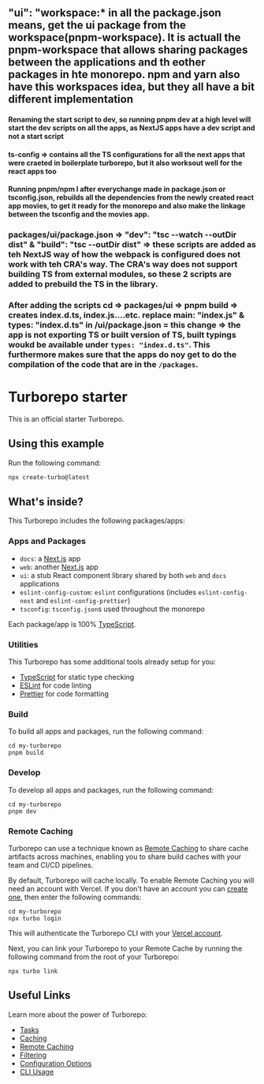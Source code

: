 
## "ui": "workspace:* in all the package.json means, get the ui package from the workspace(pnpm-workspace). It is actuall the pnpm-workspace that allows sharing packages between the applications and th eother packages in hte monorepo. npm and yarn also have this workspaces idea, but they all have a bit different implementation

#### Renaming the start script to dev, so running pnpm dev at a high level will start the dev scripts on all the apps, as NextJS apps have a dev script and not a start script 

#### ts-config => contains all the TS configurations for all the next apps that were craeted in boilerplate turborepo, but it also worksout well for the react apps too

#### Running pnpm/npm I after everychange made in package.json or tsconfig.json, rebuilds all the dependencies from the newly created react app movies, to get it ready for the monorepo and also make the linkage between the tsconfig and the movies app.

### packages/ui/package.json => "dev": "tsc --watch --outDir dist" & "build": "tsc --outDir dist" => these scripts are added as teh NextJS way of how the webpack is configured does not work with teh CRA's way. The CRA's way does not support building TS from external modules, so these 2 scripts are added to prebuild the TS in the library.                                                 

### After adding the scripts cd => packages/ui => pnpm build => creates index.d.ts, index.js....etc.                                     replace main: "index.js" & types: "index.d.ts" in /ui/package.json = this change => the app is not exporting TS or built version of TS, built typings woukd be available under ```types: "index.d.ts"```. This furthermore makes sure that the apps do noy get to do the compilation of the code that are in the ```/packages```.


# Turborepo starter

This is an official starter Turborepo.

## Using this example

Run the following command:

```sh
npx create-turbo@latest
```

## What's inside?

This Turborepo includes the following packages/apps:

### Apps and Packages

- `docs`: a [Next.js](https://nextjs.org/) app
- `web`: another [Next.js](https://nextjs.org/) app
- `ui`: a stub React component library shared by both `web` and `docs` applications
- `eslint-config-custom`: `eslint` configurations (includes `eslint-config-next` and `eslint-config-prettier`)
- `tsconfig`: `tsconfig.json`s used throughout the monorepo

Each package/app is 100% [TypeScript](https://www.typescriptlang.org/).

### Utilities

This Turborepo has some additional tools already setup for you:

- [TypeScript](https://www.typescriptlang.org/) for static type checking
- [ESLint](https://eslint.org/) for code linting
- [Prettier](https://prettier.io) for code formatting

### Build

To build all apps and packages, run the following command:

```
cd my-turborepo
pnpm build
```

### Develop

To develop all apps and packages, run the following command:

```
cd my-turborepo
pnpm dev
```

### Remote Caching

Turborepo can use a technique known as [Remote Caching](https://turbo.build/repo/docs/core-concepts/remote-caching) to share cache artifacts across machines, enabling you to share build caches with your team and CI/CD pipelines.

By default, Turborepo will cache locally. To enable Remote Caching you will need an account with Vercel. If you don't have an account you can [create one](https://vercel.com/signup), then enter the following commands:

```
cd my-turborepo
npx turbo login
```

This will authenticate the Turborepo CLI with your [Vercel account](https://vercel.com/docs/concepts/personal-accounts/overview).

Next, you can link your Turborepo to your Remote Cache by running the following command from the root of your Turborepo:

```
npx turbo link
```

## Useful Links

Learn more about the power of Turborepo:

- [Tasks](https://turbo.build/repo/docs/core-concepts/monorepos/running-tasks)
- [Caching](https://turbo.build/repo/docs/core-concepts/caching)
- [Remote Caching](https://turbo.build/repo/docs/core-concepts/remote-caching)
- [Filtering](https://turbo.build/repo/docs/core-concepts/monorepos/filtering)
- [Configuration Options](https://turbo.build/repo/docs/reference/configuration)
- [CLI Usage](https://turbo.build/repo/docs/reference/command-line-reference)
